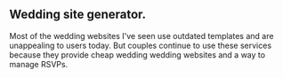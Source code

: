 ## Wedding site generator.

Most of the wedding websites I've seen use outdated templates and are unappealing to users today. But couples continue to use these services because they provide cheap wedding wedding websites and a way to manage RSVPs.
